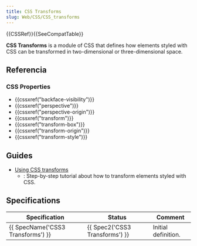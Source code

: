 ```yaml
---
title: CSS Transforms
slug: Web/CSS/CSS_transforms
---
```


{{CSSRef}}{{SeeCompatTable}}

**CSS Transforms** is a module of CSS that defines how elements styled with CSS can be transformed in two-dimensional or three-dimensional space.

## Referencia

### CSS Properties

- {{cssxref("backface-visibility")}}
- {{cssxref("perspective")}}
- {{cssxref("perspective-origin")}}
- {{cssxref("transform")}}
- {{cssxref("transform-box")}}
- {{cssxref("transform-origin")}}
- {{cssxref("transform-style")}}

## Guides

- [Using CSS transforms](/pt-BR/docs/Web/CSS/CSS_Transforms/Using_CSS_transforms)
  - : Step-by-step tutorial about how to transform elements styled with CSS.

## Specifications

| Specification                     | Status                         | Comment             |
| --------------------------------- | ------------------------------ | ------------------- |
| {{ SpecName('CSS3 Transforms') }} | {{ Spec2('CSS3 Transforms') }} | Initial definition. |
